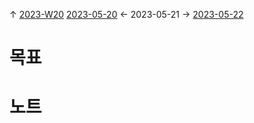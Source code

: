 
↑ [2023-W20](2023-W20.md)
[2023-05-20](2023-05-20.md) ← 2023-05-21 → [2023-05-22](2023-05-22.md)


# 목표



# 노트




